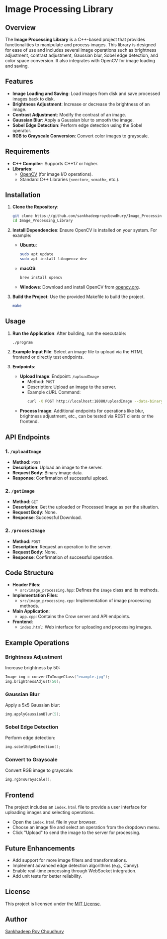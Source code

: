 # Image Processing Library

## Overview
The **Image Processing Library** is a C++-based project that provides functionalities to manipulate and process images. This library is designed for ease of use and includes several image operations such as brightness adjustment, contrast adjustment, Gaussian blur, Sobel edge detection, and color space conversion. It also integrates with OpenCV for image loading and saving.

## Features
- **Image Loading and Saving**: Load images from disk and save processed images back to disk.
- **Brightness Adjustment**: Increase or decrease the brightness of an image.
- **Contrast Adjustment**: Modify the contrast of an image.
- **Gaussian Blur**: Apply a Gaussian blur to smooth the image.
- **Sobel Edge Detection**: Perform edge detection using the Sobel operator.
- **RGB to Grayscale Conversion**: Convert color images to grayscale.

## Requirements
- **C++ Compiler**: Supports C++17 or higher.
- **Libraries**:
  - [OpenCV](https://opencv.org/) (for image I/O operations).
  - Standard C++ Libraries (`<vector>`, `<cmath>`, etc.).

## Installation
1. **Clone the Repository**:
   ```bash
   git clone https://github.com/sankhadeeproycbowdhury/Image_Processing_Library.git
   cd Image_Processing_Library
   ```

2. **Install Dependencies**:
   Ensure OpenCV is installed on your system. For example:
   - **Ubuntu**:
     ```bash
     sudo apt update
     sudo apt install libopencv-dev
     ```
   - **macOS**:
     ```bash
     brew install opencv
     ```
   - **Windows**:
     Download and install OpenCV from [opencv.org](https://opencv.org/).

3. **Build the Project**:
   Use the provided Makefile to build the project.
   ```bash
   make
   ```

## Usage
1. **Run the Application**:
   After building, run the executable:
   ```bash
   ./program
   ```

2. **Example Input File**:
   Select an image file to upload via the HTML frontend or directly test endpoints.

3. **Endpoints**:
   - **Upload Image**:
     Endpoint: `/uploadImage`
     - Method: `POST`
     - Description: Upload an image to the server.
     - Example cURL Command:
       ```bash
       curl -X POST http://localhost:18080/uploadImage --data-binary @example.jpg
       ```
   - **Process Image**:
     Additional endpoints for operations like blur, brightness adjustment, etc., can be tested via REST clients or the frontend.

## API Endpoints
### 1. `/uploadImage`
- **Method**: `POST`
- **Description**: Upload an image to the server.
- **Request Body**: Binary image data.
- **Response**: Confirmation of successful upload.

### 2. `/getImage`
- **Method**: `GET`
- **Description**: Get the uploaded or Processed Image as per the situation.
- **Request Body**: None.
- **Response**: Successful Download.

### 2. `/processImage`
- **Method**: `POST`
- **Description**: Request an operation to the server.
- **Request Body**: None.
- **Response**: Confirmation of successful operation.

## Code Structure
- **Header Files**:
  - `src/image_processing.hpp`: Defines the `Image` class and its methods.
- **Implementation Files**:
  - `src/image_processing.cpp`: Implementation of image processing methods.
- **Main Application**:
  - `app.cpp`: Contains the Crow server and API endpoints.
- **Frontend**:
  - `index.html`: Web interface for uploading and processing images.

## Example Operations
### Brightness Adjustment
Increase brightness by 50:
```cpp
Image img = convertToImageClass("example.jpg");
img.brightnessAdjust(50);
```

### Gaussian Blur
Apply a 5x5 Gaussian blur:
```cpp
img.applyGaussianBlur(5);
```

### Sobel Edge Detection
Perform edge detection:
```cpp
img.sobelEdgeDetection();
```

### Convert to Grayscale
Convert RGB image to grayscale:
```cpp
img.rgbToGrayscale();
```

## Frontend
The project includes an `index.html` file to provide a user interface for uploading images and selecting operations.
- Open the `index.html` file in your browser.
- Choose an image file and select an operation from the dropdown menu.
- Click "Upload" to send the image to the server for processing.

## Future Enhancements
- Add support for more image filters and transformations.
- Implement advanced edge detection algorithms (e.g., Canny).
- Enable real-time processing through WebSocket integration.
- Add unit tests for better reliability.

## License
This project is licensed under the [MIT License](https://opensource.org/licenses/MIT).

## Author
[Sankhadeep Roy Choudhury](https://github.com/sankhadeeproycbowdhury)

